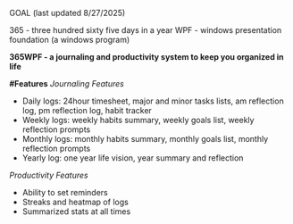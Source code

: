 GOAL (last updated 8/27/2025)

365 - three hundred sixty five days in a year
WPF - windows presentation foundation (a windows program)

**365WPF - a journaling and productivity system to keep you organized in life**

**#Features**
_Journaling Features_
- Daily logs: 24hour timesheet, major and minor tasks lists, am reflection log, pm reflection log, habit tracker
- Weekly logs: weekly habits summary, weekly goals list, weekly reflection prompts
- Monthly logs: monthly habits summary, monthly goals list, monthly reflection prompts
- Yearly log: one year life vision, year summary and reflection

_Productivity Features_
- Ability to set reminders
- Streaks and heatmap of logs
- Summarized stats at all times



